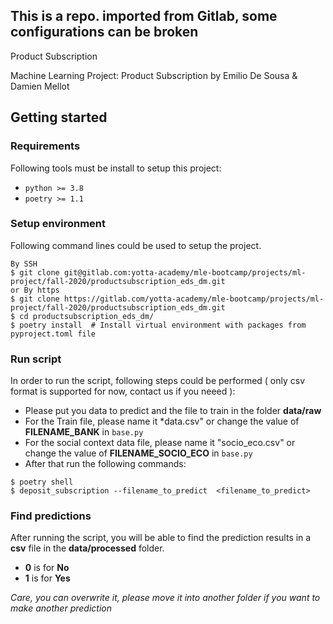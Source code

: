 ## This is a repo. imported from Gitlab, some configurations can be broken

Product Subscription

Machine Learning Project: Product Subscription by Emilio De Sousa & Damien Mellot


## Getting started

### Requirements 
Following tools must be install to setup this project:
* `python >= 3.8`
* `poetry >= 1.1`

### Setup environment
Following command lines could be used to setup the project.
```
By SSH
$ git clone git@gitlab.com:yotta-academy/mle-bootcamp/projects/ml-project/fall-2020/productsubscription_eds_dm.git
or By https
$ git clone https://gitlab.com/yotta-academy/mle-bootcamp/projects/ml-project/fall-2020/productsubscription_eds_dm.git
$ cd productsubscription_eds_dm/
$ poetry install  # Install virtual environment with packages from pyproject.toml file
``` 

### Run script

In order to run the script, following steps could be performed 
( only csv format is supported for now, contact us if you neeed ):
- Please put you data to predict and the file to train in the folder **data/raw**
- For the Train file, please name it *data.csv" or change the value of **FILENAME_BANK** in `base.py`
- For the social context data file, please name it "socio_eco.csv" or change the value of **FILENAME_SOCIO_ECO** in `base.py`
- After that run the following commands:

```
$ poetry shell 
$ deposit_subscription --filename_to_predict  <filename_to_predict>
```

### Find predictions

After running the script, you will be able to find the prediction results in a **csv** file in the **data/processed** folder. 
- **0** is for **No**
- **1** is for **Yes**

*Care, you can overwrite it, please move it into another folder if you want to make another prediction*
